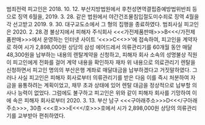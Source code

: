 범죄전력
피고인은 2018. 10. 12. 부산지방법원에서 후천성면역결핍증예방법위반죄 등으로 징역 6월을, 2019. 3. 28. 같은 법원에서 야간건조물침입절도미수죄로 징역 4월을 각 선고받고 2019. 9. 30. 대구교도소에서 그 형의 집행을 종료하였다.
범죄사실
피고인은 2020. 2. 28.경 불상지에서 피해자 주식회사 <<<가전제품판매>>>B<<</가전제품판매>>>에서 운영하는 인터넷 사이트 ‘<<<URL>>>C<<</URL>>>'에 접속하여, 피고인을 계약자로 하여 시가 2,898,000원 상당의 삼성 에어드레서 의류관리기를 60개월 동안 매달 48,300원을 납부하는 내용의 렌탈계약을 신청하고, 피해자 회사 소속의 성명불상 직원이 피고인에게 전화를 걸어 계약 내용을 확인하자 재차 위 내용으로 의료관리기 렌탈을 신청하면서 피고인 명의의 부산은행 계좌로 매달대금을 납부하겠다고 거짓말하였다.
그러나 사실 피고인은 피해자 회사로부터 의류관리기를 받은 다음 이를 즉시 처분하여 자금을 융통하려는 계획이었고, 채무 초과 상태에 있어 렌탈 대금을 정상적으로 납부할 의사나 능력이 없었다.
그럼에도 불구하고 피고인은 위와 같이 피해자 회사를 기망하여 이에 속은 피해자 회사로부터 2020. 3. 13. 부산 남구 <<<구아래주소>>>D<<</구아래주소>>>, 30층 <<<호>>>E<<</호>>>호에서 시가 2,898,000원 상당의 의류관리기를 교부받아 편취하였다.